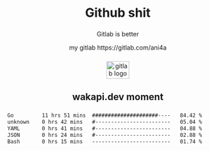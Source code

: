 <h1 align="center">Github shit</h1>

###

<p align="center">Gitlab is better</p>

<p align="center">my gitlab https://gitlab.com/ani4a</p>

###

<div align="center">
  <img src="https://cdn.jsdelivr.net/gh/devicons/devicon/icons/gitlab/gitlab-original.svg" height="40" width="52" alt="gitlab logo"  />
</div>

###

<h2 align="center">wakapi.dev moment</h2>

###

<!--START_SECTION:waka-->

```txt
Go         11 hrs 51 mins  #####################----   84.42 %
unknown    0 hrs 42 mins   #------------------------   05.04 %
YAML       0 hrs 41 mins   #------------------------   04.88 %
JSON       0 hrs 24 mins   #------------------------   02.88 %
Bash       0 hrs 15 mins   -------------------------   01.74 %
```

<!--END_SECTION:waka-->

###
